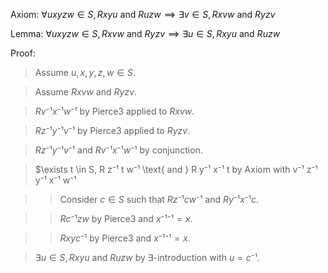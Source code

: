 
Axiom: $\forall u x y z w \in S, R x y u \text{ and } R u z w \implies \exists v \in S, R x v w \text{ and } R y z v$


Lemma: $\forall u x y z w \in S, R x v w \text{ and } R y z v \implies \exists u \in S, R x y u \text{ and } R u z w$

Proof: 

> Assume $u, x, y, z, w \in S$.

> Assume $R x v w$ and $R y z v$.

> $R v⁻¹ x⁻¹ w⁻¹$ by Pierce3 applied to $R x v w$.

> $R z⁻¹ y⁻¹ v⁻¹$ by Pierce3 applied to $R y z v$.

> $R z⁻¹ y⁻¹ v⁻¹$ and $R v⁻¹ x⁻¹ w⁻¹$ by conjunction.

> $\exists t \in S, R z⁻¹ t w⁻¹ \text{ and } R y⁻¹ x⁻¹ t by Axiom with v⁻¹ z⁻¹ y⁻¹ x⁻¹ w⁻¹

>> Consider $c \in S$ such that $R z⁻¹ c w⁻¹$ and $R y⁻¹ x⁻¹ c$.

>> $R c⁻¹ z w$ by Pierce3 and $x⁻¹⁻¹=x$.

>> $R x y c⁻¹$ by Pierce3 and $x⁻¹⁻¹=x$.

> $\exists u \in S, R x y u \text{ and } R u z w$ by $\exists$-introduction with $u=c⁻¹$.

